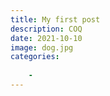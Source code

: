 ```yaml
---
title: My first post
description: COQ
date: 2021-10-10
image: dog.jpg
categories:
    
    - 
---
```



